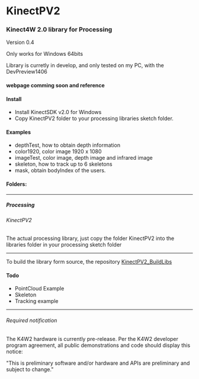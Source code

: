 KinectPV2
==========

### Kinect4W 2.0 library for Processing

Version 0.4

Only works for Windows 64bits

Library is curretly in develop, and only tested on my PC, with the DevPreview1406

#### webpage comming soon and reference

#### Install 

- Install KinectSDK v2.0 for Windows 
- Copy KinectPV2 folder to your processing libraries sketch folder. 


#### Examples

- depthTest, how to obtain depth information
- color1920, color image 1920 x 1080
- imageTest,  color image, depth image and infrared image
- skeleton, how to track up to 6 skeletons 
- mask, obtain bodyIndex of the users.


#### Folders:

---

##### Processing

###### KinectPV2

The actual processing library, just copy the folder KinectPV2 into the libraries folder in your processing sketch folder

---

To build the library form source, the repository [KinectPV2_BuildLibs](https://github.com/ThomasLengeling/KinectPV2_BuildLibs)


#### Todo

- PointCloud Example
- Skeleton
- Tracking example

---

###### Required notification

The K4W2 hardware is currently pre-release. Per the K4W2 developer program agreement, all public demonstrations and code should display this notice:

"This is preliminary software and/or hardware and APIs are preliminary and subject to change."
